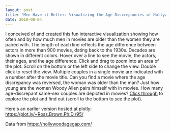```yaml
---
layout: post
title: "Men Have it Better: Visualizing the Age Discrepancies of Hollywood Pairings"
date: 2018-08-04
---
```


I conceived of and created this fun interactive visualization showing how often and by how much men in movies are older than the women they are paired with. The length of each line reflects the age difference between actors in more than 900 movies, dating back to the 1930s. Decades are shown in different colors. Hover over a line to see the movie, the actors, their ages, and the age difference. Click and drag to zoom into an area of the plot. Scroll on the bottom or the left side to change the view. Double click to reset the view.    Multiple couples in a single movie are indicated with a number after the movie title. Can you find a movie where the age discrepancy was reversed, the woman was older than the man? Just how young are the women Woody Allen pairs himself with in movies. How many age-discrepant same-sex couples are depicted in movies? [Click through](https://bit.ly/MovieCouplesAgeDifferences) to explore the plot and find out (scroll to the bottom to see the plot).

Here's an earlier version hosted at plotly:
https://plot.ly/~Ross.Brown.Ph.D./95/

Data from https://hollywoodagegap.com/

